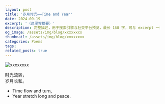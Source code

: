 ```yaml
---
layout: post
title: '岁月时光——Time and Year'
date: 2024-09-19
excerpt: '（这里写摘要）'
description: 完整描述，用于搜索引擎与社交平台预览，最长 160 字，可与 excerpt 一致
og_image: /assets/img/blog/xxxxxxxx
thumbnail: /assets/img/blog/xxxxxxxx
categories: Poems
tags: 
related_posts: true
---
```


<img src="/assets/img/blog/xxxxxxxx" alt="xxxxxxxx">

时光流转，  
岁月长和。

- Time flow and turn,
- Year stretch long and peace.